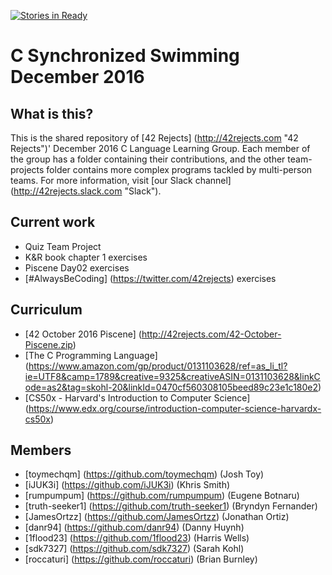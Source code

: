 [![Stories in Ready](https://badge.waffle.io/42rejects/c-sync-swim-december.png?label=ready&title=Ready)](https://waffle.io/42rejects/c-sync-swim-december)
# C Synchronized Swimming December 2016

## What is this?
This is the shared repository of [42 Rejects] (http://42rejects.com "42 Rejects")' December 2016 C Language Learning Group. Each member of the group has a folder containing their contributions, and the other team-projects folder contains more complex programs tackled by multi-person teams. For more information, visit [our Slack channel] (http://42rejects.slack.com "Slack").

## Current work
* Quiz Team Project
* K&R book chapter 1 exercises
* Piscene Day02 exercises
* [#AlwaysBeCoding] (https://twitter.com/42rejects) exercises

## Curriculum
* [42 October 2016 Piscene] (http://42rejects.com/42-October-Piscene.zip)
* [The C Programming Language] (https://www.amazon.com/gp/product/0131103628/ref=as_li_tl?ie=UTF8&camp=1789&creative=9325&creativeASIN=0131103628&linkCode=as2&tag=skohl-20&linkId=0470cf560308105beed89c23e1c180e2)
* [CS50x - Harvard's Introduction to Computer Science] (https://www.edx.org/course/introduction-computer-science-harvardx-cs50x)

## Members
* [toymechqm] (https://github.com/toymechqm) (Josh Toy)
* [iJUK3i] (https://github.com/iJUK3i) (Khris Smith)
* [rumpumpum] (https://github.com/rumpumpum) (Eugene Botnaru)
* [truth-seeker1] (https://github.com/truth-seeker1) (Bryndyn Fernander)
* [JamesOrtzz] (https://github.com/JamesOrtzz) (Jonathan Ortiz)
* [danr94] (https://github.com/danr94) (Danny Huynh)
* [1flood23] (https://github.com/1flood23) (Harris Wells)
* [sdk7327] (https://github.com/sdk7327) (Sarah Kohl)
* [roccaturi] (https://github.com/roccaturi) (Brian Burnley)
